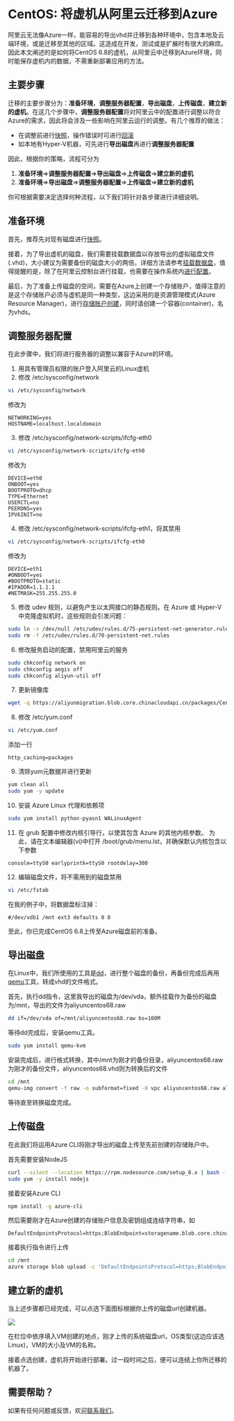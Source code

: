 # CentOS: 将虚机从阿里云迁移到Azure

阿里云无法像Azure一样，能容易的导出vhd并迁移到各种环境中，包含本地及云端环境，或是迁移至其他的区域。这造成在开发，测试或是扩展时有很大的麻烦。因此本文阐述的是如何将CentOS 6.8的虚机，从阿里云中迁移到Azure环境，同时能保存虚机内的数据，不需重新部署应用的方法。


## 主要步骤

迁移的主要步骤分为：__准备环境__，__调整服务器配置__，__导出磁盘__，__上传磁盘__，__建立新的虚机__。在这几个步骤中，**调整服务器配置**将对阿里云中的配置进行调整以符合Azure的需求，因此将会涉及一些影响在阿里云运行的调整。有几个推荐的做法：

* 在调整前进行[快照](https://help.aliyun.com/document_detail/25455.html?spm=5176.doc25429.6.644.VHJtFD)，操作错误时可进行[回滚](https://help.aliyun.com/document_detail/25450.html?spm=5176.doc25455.6.641.S3Z8he)
* 如本地有Hyper-V机器，可先进行**导出磁盘**再进行**调整服务器配置**

因此，根据你的策略，流程可分为

1. __准备环境__=>__调整服务器配置__=>__导出磁盘__=>__上传磁盘__=>__建立新的虚机__
2. __准备环境__=>__导出磁盘__=>__调整服务器配置__=>__上传磁盘__=>__建立新的虚机__

你可根据需要决定选择何种流程，以下我们将针对各步骤进行详细说明。

## 准备环境

首先，推荐先对现有磁盘进行[快照](https://help.aliyun.com/document_detail/25455.html?spm=5176.doc25429.6.644.VHJtFD)。

接着，为了导出虚机的磁盘，我们需要挂载数据盘以存放导出的虚拟磁盘文件(.vhd)，大小建议为需要备份的磁盘大小的两倍，详细方法请参考[挂载数据盘](https://help.aliyun.com/document_detail/25446.html?spm=5176.doc25450.6.624.AYaS4Z)，值得提醒的是，除了在阿里云控制台进行挂载，也需要在操作系统内[进行配置](https://help.aliyun.com/document_detail/25426.html?spm=5176.doc25446.2.3.pia69h)。

最后，为了准备上传磁盘的空间，需要在Azure上创建一个存储账户，值得注意的是这个存储账户必须与虚机是同一种类型，这边采用的是资源管理模式(Azure Resource Manager)，进行[存储账户创建](https://www.azure.cn/documentation/articles/storage-create-storage-account/)，同时请创建一个容器(container)，名为vhds。

## 调整服务器配置

在此步骤中，我们将进行服务器的调整以兼容于Azure的环境。

1. 用具有管理员权限的账户登入阿里云的Linux虚机
2. 修改 /etc/sysconfig/network

```bash
vi /etc/sysconfig/network
```

修改为

```
NETWORKING=yes
HOSTNAME=localhost.localdomain
```

3. 修改 /etc/sysconfig/network-scripts/ifcfg-eth0

```bash
vi /etc/sysconfig/network-scripts/ifcfg-eth0
```

修改为

```
DEVICE=eth0
ONBOOT=yes
BOOTPROTO=dhcp
TYPE=Ethernet
USERCTL=no
PEERDNS=yes
IPV6INIT=no
```

4. 修改 /etc/sysconfig/network-scripts/ifcfg-eth1，将其禁用

```bash
vi /etc/sysconfig/network-scripts/ifcfg-eth0
```

修改为

```
DEVICE=eth1
#ONBOOT=yes
#BOOTPROTO=static
#IPADDR=1.1.1.1
#NETMASK=255.255.255.0
```

5. 修改 udev 规则，以避免产生以太网接口的静态规则。在 Azure 或 Hyper-V 中克隆虚拟机时，这些规则会引发问题：

```bash
sudo ln -s /dev/null /etc/udev/rules.d/75-persistent-net-generator.rules
sudo rm -f /etc/udev/rules.d/70-persistent-net.rules
```

6. 修改服务启动的配置，禁用阿里云的服务

```bash
sudo chkconfig network on
sudo chkconfig aegis off
sudo chkconfig aliyun-util off
```

7. 更新镜像库

```bash
wget -q https://aliyunmigration.blob.core.chinacloudapi.cn/packages/CentOS-Base.repo -O /etc/yum.repos.d/CentOS-Base.repo
```

8. 修改 /etc/yum.conf

```bash
vi /etc/yum.conf
```

添加一行

```
http_caching=packages
```

9. 清除yum元数据并进行更新

```bash
yum clean all
sudo yum -y update
```

10. 安装 Azure Linux 代理和依赖项

```bash
sudo yum install python-pyasn1 WALinuxAgent
```

11. 在 grub 配置中修改内核引导行，以使其包含 Azure 的其他内核参数。 为此，请在文本编辑器(vi)中打开 /boot/grub/menu.lst，并确保默认内核包含以下参数

```
console=ttyS0 earlyprintk=ttyS0 rootdelay=300
```

12. 编辑磁盘文件，将不需用到的磁盘禁用

```bash
vi /etc/fstab
```

在我的例子中，将数据盘标注掉：
```
#/dev/vdb1 /mnt ext3 defaults 0 0
```

至此，你已完成CentOS 6.8上传至Azure磁盘前的准备。

## 导出磁盘

在Linux中，我们所使用的工具是[dd](https://www.linux.com/learn/full-metal-backup-using-dd-command)，进行整个磁盘的备份，再备份完成后再用[qemu](http://wiki.qemu-project.org/Main_Page)工具，转成vhd的文件格式。

首先，执行dd指令，这里我导出的磁盘为/dev/vda，额外挂载作为备份的磁盘为/mnt，导出的文件为aliyuncentos68.raw

```bash
dd if=/dev/vda of=/mnt/aliyuncentos68.raw bs=100M
```

等待dd完成后，安装qemu工具。

```bash
sudo yum install qemu-kvm
```

安装完成后，进行格式转换，其中/mnt为刚才的备份目录，aliyuncentos68.raw为刚才的备份文件，aliyuncentos68.vhd则为转换后的文件

```bash
cd /mnt
qemu-img convert -f raw -o subformat=fixed -O vpc aliyuncentos68.raw aliyuncentos68.vhd
```

等待直至转换磁盘完成。

## 上传磁盘

在此我们将运用Azure CLI将刚才导出的磁盘上传至先前创建的存储账户中。

首先需要安装NodeJS

```bash
curl --silent --location https://rpm.nodesource.com/setup_6.x | bash -
sudo yum -y install nodejs
```

接着安装Azure CLI

```bash
npm install -g azure-cli
```

然后需要刚才在Azure创建的存储账户信息及密钥组成连结字符串，如

```
DefaultEndpointsProtocol=https;BlobEndpoint=storagename.blob.core.chinacloudapi.cn;AccountName=storagename;AccountKey=storagekey
```

接着执行指令进行上传

```bash
cd /mnt
azure storage blob upload -c 'DefaultEndpointsProtocol=https;BlobEndpoint=storagename.blob.core.chinacloudapi.cn;AccountName=storagename;AccountKey=storagekey' -t page --container vhds -f aliyuncentos68.vhd
```

## 建立新的虚机

当上述步骤都已经完成，可以点选下面图标根据你上传的磁盘url创建机器。

<a href="https://portal.azure.cn/#create/Microsoft.Template/uri/https%3A%2F%2Fraw.githubusercontent.com%2FAzure%2FAliyunMigration%2Fmaster%2FARMTemplateRepos%2FcreateVmFromCustomVhd.json" target="_blank">
    <img src="http://azuredeploy.net/deploybutton.png"/>
</a>

在栏位中依序填入VM创建的地点，刚才上传的系统磁盘url，OS类型(这边应该选Linux)，VM的大小及VM的名称。

接着点选创建，虚机将开始进行部署。过一段时间之后，便可以连结上你所迁移的机器了。

## 需要帮助？

如果有任何问题或反馈，欢迎[联系我们](mailto:amcteam@microsoft.com)。